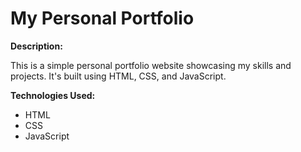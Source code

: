 # My Personal Portfolio

**Description:**

This is a simple personal portfolio website showcasing my skills and projects. It's built using HTML, CSS, and JavaScript.

**Technologies Used:**

* HTML
* CSS
* JavaScript
